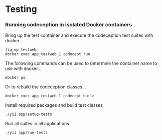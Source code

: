 Testing
===========

### Running codeception in isolated Docker containers

Bring up the test container and execute the codeception test suites with docker...

```
fig up testweb
docker exec app_testweb_1 codecept run
```

The following commands can be used to determine the container name to use with docker...

```
docker ps
```

Or to rebuild the codeception classes...

```
docker exec app_testweb_1 codecept build
```


Install required packages and build test classes

```
./yii app/setup-tests
```

Run all suites in all applications

```
./yii app/run-tests
```
